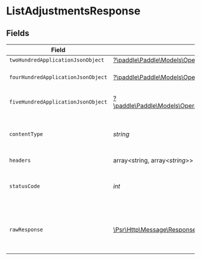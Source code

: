 # ListAdjustmentsResponse


## Fields

| Field                                                                                                                                                         | Type                                                                                                                                                          | Required                                                                                                                                                      | Description                                                                                                                                                   |
| ------------------------------------------------------------------------------------------------------------------------------------------------------------- | ------------------------------------------------------------------------------------------------------------------------------------------------------------- | ------------------------------------------------------------------------------------------------------------------------------------------------------------- | ------------------------------------------------------------------------------------------------------------------------------------------------------------- |
| `twoHundredApplicationJsonObject`                                                                                                                             | [?\paddle\Paddle\Models\Operations\ListAdjustmentsResponseBody](../../Models/Operations/ListAdjustmentsResponseBody.md)                                       | :heavy_minus_sign:                                                                                                                                            | OK                                                                                                                                                            |
| `fourHundredApplicationJsonObject`                                                                                                                            | [?\paddle\Paddle\Models\Operations\ListAdjustmentsAdjustmentsResponseBody](../../Models/Operations/ListAdjustmentsAdjustmentsResponseBody.md)                 | :heavy_minus_sign:                                                                                                                                            | General error response                                                                                                                                        |
| `fiveHundredApplicationJsonObject`                                                                                                                            | [?\paddle\Paddle\Models\Operations\ListAdjustmentsAdjustmentsResponseResponseBody](../../Models/Operations/ListAdjustmentsAdjustmentsResponseResponseBody.md) | :heavy_minus_sign:                                                                                                                                            | General error response                                                                                                                                        |
| `contentType`                                                                                                                                                 | *string*                                                                                                                                                      | :heavy_check_mark:                                                                                                                                            | HTTP response content type for this operation                                                                                                                 |
| `headers`                                                                                                                                                     | array<string, array<*string*>>                                                                                                                                | :heavy_check_mark:                                                                                                                                            | N/A                                                                                                                                                           |
| `statusCode`                                                                                                                                                  | *int*                                                                                                                                                         | :heavy_check_mark:                                                                                                                                            | HTTP response status code for this operation                                                                                                                  |
| `rawResponse`                                                                                                                                                 | [\Psr\Http\Message\ResponseInterface](https://www.php-fig.org/psr/psr-7/#33-psrhttpmessageresponseinterface)                                                  | :heavy_check_mark:                                                                                                                                            | Raw HTTP response; suitable for custom response parsing                                                                                                       |
